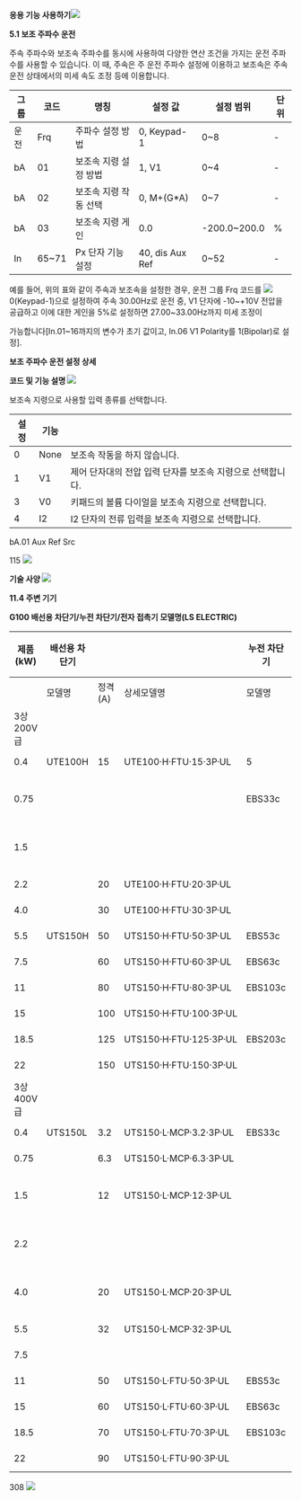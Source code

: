 ﻿**응용 기능 사용하기![](Aspose.Words.c17aac14-b4ad-452e-91d4-f54e6e660db3.001.png)**

**5.1  보조 주파수 운전** 

주속 주파수와 보조속 주파수를 동시에 사용하여 다양한 연산 조건을 가지는 운전 주파수를 사용할 수 있습니다. 이 때, 주속은 주 운전 주파수 설정에 이용하고 보조속은 주속 운전 상태에서의 미세 속도 조정 등에 이용합니다. 



| 그룹 | 코드      | 명칭                   | 설정 값     | 설정 범위     | 단위 |
|------|---------|----------------------|-----------|------------|------|
| 운전   | Frq     | 주파수 설정 방법          | 0, Keypad-1 | 0~8         | -    |
| bA    | 01      | 보조속 지령 설정 방법      | 1, V1       | 0~4         | -    |
| bA    | 02      | 보조속 지령 작동 선택      | 0, M+(G*A)  | 0~7         | -    |
| bA    | 03      | 보조속 지령 게인          | 0.0         | -200.0~200.0 | %    |
| In    | 65~71  | Px 단자 기능 설정       | 40, dis Aux Ref | 0~52      | -    |


예를 들어, 위의 표와 같이 주속과 보조속을 설정한 경우, 운전 그룹 Frq 코드를  ![](Aspose.Words.c17aac14-b4ad-452e-91d4-f54e6e660db3.002.png)0(Keypad-1)으로 설정하여 주속 30.00Hz로 운전 중, V1 단자에 -10~+10V 전압을  공급하고 이에 대한 게인을 5%로 설정하면 27.00~33.00Hz까지 미세 조정이  

가능합니다[In.01~16까지의 변수가 초기 값이고, In.06 V1 Polarity를 1(Bipolar)로 설정].  

**보조 주파수 운전 설정 상세** 

**코드 및 기능  설명 ![](Aspose.Words.c17aac14-b4ad-452e-91d4-f54e6e660db3.003.png)**

보조속 지령으로 사용할 입력 종류를 선택합니다. 



|설정 |기능 ||
| - | - | :- |
|0 |None |보조속 작동을 하지 않습니다. |
|1 |V1 |제어 단자대의 전압 입력 단자를 보조속 지령으로 선택합니다. |
|3 |V0 |키패드의 볼륨 다이얼을 보조속 지령으로 선택합니다. |
|4 |I2 |I2 단자의 전류 입력을 보조속 지령으로 선택합니다. |

bA.01 Aux Ref Src 

115 ![](Aspose.Words.c17aac14-b4ad-452e-91d4-f54e6e660db3.004.png)

**기술 사양 ![](Aspose.Words.c17aac14-b4ad-452e-91d4-f54e6e660db3.005.png)**

**11.4 주변 기기** 

**G100 배선용 차단기/누전 차단기/전자 접촉기 모델명(LS ELECTRIC)** 



| 제품(kW)          | 배선용 차단기   |           |                         | 누전 차단기 |      |      | 전자 접촉기 |    | 
|-------------------|--------------|----------|-------------------------|------------|------|------|------------|----|
|                   | 모델명          | 정격(A)    | 상세모델명                  | 모델명         | 정격(A) | 모델명     | 정격(A) |
| 3상 200V 급       |               |          |                         |            |      |      |            |    |
| 0.4               | UTE100H      | 15       | UTE100·H·FTU·15·3P·UL   | 5          | MC-6a | 9    |            |    |
| 0.75              |              |          |                         | EBS33c     | 10   | MC-9a, MC-9b | 11 |
| 1.5               |              |          |                         |            | 15   | MC-18a, MC-18b | 18 |
| 2.2               |              | 20       | UTE100·H·FTU·20·3P·UL   |            | 20   | MC-22b | 22 |
| 4.0               |              | 30       | UTE100·H·FTU·30·3P·UL   |            | 30   | MC-32a | 32 |
| 5.5               | UTS150H      | 50       | UTS150·H·FTU·50·3P·UL   | EBS53c     | 50   | MC-50a | 55 |
| 7.5               |              | 60       | UTS150·H·FTU·60·3P·UL   | EBS63c     | 60   | MC-65a | 65 |
| 11                |              | 80       | UTS150·H·FTU·80·3P·UL   | EBS103c    | 100  | MC-85a | 85 |
| 15                |              | 100      | UTS150·H·FTU·100·3P·UL  |            | 125  | MC-130a | 130 |
| 18.5              |              | 125      | UTS150·H·FTU·125·3P·UL  | EBS203c    | 150  | MC-150a | 150 |
| 22                |              | 150      | UTS150·H·FTU·150·3P·UL  |            | 175  | MC-185a | 185 |
| 3상 400V 급       |               |          |                         |            |      |      |            |    |
| 0.4               | UTS150L      | 3.2      | UTS150·L·MCP·3.2·3P·UL  | EBS33c     | 5    | MC-6a | 7  |
| 0.75              |              | 6.3      | UTS150·L·MCP·6.3·3P·UL  |            |      | MC-6a |    |
| 1.5               |              | 12       | UTS150·L·MCP·12·3P·UL   |            | 10   | MC-9a, MC-9b | 9  |
| 2.2               |              |          |                         |            |      | MC-12a, MC-12b | 12 |
| 4.0               |              | 20       | UTS150·L·MCP·20·3P·UL   |            | 20   | MC-18a, MC-18b | 18 |
| 5.5               |              | 32       | UTS150·L·MCP·32·3P·UL   |            | 30   | MC-22b | 22 |
| 7.5               |              |          |                         |            |      | MC-32a | 32 |
| 11                |              | 50       | UTS150·L·FTU·50·3P·UL   | EBS53c     | 50   | MC-50a | 50 |
| 15                |              | 60       | UTS150·L·FTU·60·3P·UL   | EBS63c     | 60   | MC-65a | 65 |
| 18.5              |              | 70       | UTS150·L·FTU·70·3P·UL   | EBS103c    | 75   | MC-75a | 75 |
| 22                |              | 90       | UTS150·L·FTU·90·3P·UL   |            | 100  | MC-85a | 85 |

308 ![](Aspose.Words.c17aac14-b4ad-452e-91d4-f54e6e660db3.006.png)
